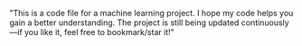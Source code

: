 ​"This is a code file for a machine learning project. I hope my code helps you gain a better understanding. The project is still being updated continuously—if you like it, feel free to bookmark/star it!"​
